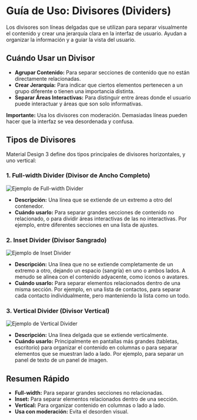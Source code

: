 
# Guía de Uso: Divisores (Dividers)

Los divisores son líneas delgadas que se utilizan para separar visualmente el contenido y crear una jerarquía clara en la interfaz de usuario. Ayudan a organizar la información y a guiar la vista del usuario.

## Cuándo Usar un Divisor

*   **Agrupar Contenido:** Para separar secciones de contenido que no están directamente relacionadas.
*   **Crear Jerarquía:** Para indicar que ciertos elementos pertenecen a un grupo diferente o tienen una importancia distinta.
*   **Separar Áreas Interactivas:** Para distinguir entre áreas donde el usuario puede interactuar y áreas que son solo informativas.

**Importante:** Usa los divisores con moderación. Demasiadas líneas pueden hacer que la interfaz se vea desordenada y confusa.

## Tipos de Divisores

Material Design 3 define dos tipos principales de divisores horizontales, y uno vertical:

### 1. Full-width Divider (Divisor de Ancho Completo)

![Ejemplo de Full-width Divider](https://m3.material.io/assets/images/components/divider/full-width-divider.png)

*   **Descripción:** Una línea que se extiende de un extremo a otro del contenedor.
*   **Cuándo usarlo:** Para separar grandes secciones de contenido no relacionado, o para dividir áreas interactivas de las no interactivas. Por ejemplo, entre diferentes secciones en una lista de ajustes.

### 2. Inset Divider (Divisor Sangrado)

![Ejemplo de Inset Divider](https://m3.material.io/assets/images/components/divider/inset-divider.png)

*   **Descripción:** Una línea que no se extiende completamente de un extremo a otro, dejando un espacio (sangría) en uno o ambos lados. A menudo se alinea con el contenido adyacente, como iconos o avatares.
*   **Cuándo usarlo:** Para separar elementos relacionados dentro de una misma sección. Por ejemplo, en una lista de contactos, para separar cada contacto individualmente, pero manteniendo la lista como un todo.

### 3. Vertical Divider (Divisor Vertical)

![Ejemplo de Vertical Divider](https://m3.material.io/assets/images/components/divider/vertical-divider.png)

*   **Descripción:** Una línea delgada que se extiende verticalmente.
*   **Cuándo usarlo:** Principalmente en pantallas más grandes (tabletas, escritorio) para organizar el contenido en columnas o para separar elementos que se muestran lado a lado. Por ejemplo, para separar un panel de texto de un panel de imagen.

## Resumen Rápido

*   **Full-width:** Para separar grandes secciones no relacionadas.
*   **Inset:** Para separar elementos relacionados dentro de una sección.
*   **Vertical:** Para organizar contenido en columnas o lado a lado.
*   **Usa con moderación:** Evita el desorden visual.
